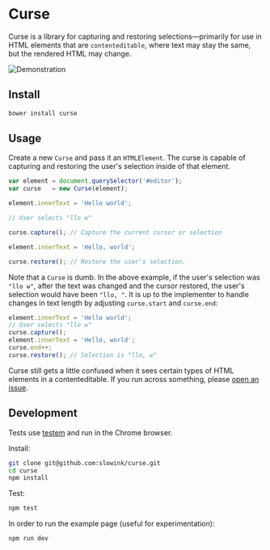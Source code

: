 # Curse

Curse is a library for capturing and restoring selections—primarily for use in
HTML elements that are `contenteditable`, where text may stay the same, but
the rendered HTML may change.

![Demonstration](http://cl.ly/image/0W3r331E0w3X/curse.gif)

## Install

```sh
bower install curse
```

## Usage

Create a new `Curse` and pass it an `HTMLElement`. The curse is capable of
capturing and restoring the user's selection inside of that element.

```javascript
var element = document.querySelector('#editor');
var curse   = new Curse(element);

element.innerText = 'Hello world';

// User selects "llo w"

curse.capture(); // Capture the current cursor or selection

element.innerText = 'Hello, world';

curse.restore(); // Restore the user's selection.
```

Note that a `Curse` is dumb. In the above example, if the user's selection was
`"llo w"`, after the text was changed and the cursor restored, the user's
selection would have been `"llo, "`. It is up to the implementer to handle
changes in text length by adjusting `curse.start` and `curse.end`:

```javascript
element.innerText = 'Hello world';
// User selects "llo w"
curse.capture();
element.innerText = 'Hello, world';
curse.end++;
curse.restore(); // Selection is "llo, w"
```

Curse still gets a little confused when it sees certain types of HTML elements
in a contenteditable. If you run across something, please [open an
issue](https://github.com/slowink/curse/issues).

## Development

Tests use [testem](https://github.com/airportyh/testem) and run in the Chrome
browser.

Install:

```sh
git clone git@github.com:slowink/curse.git
cd curse
npm install
```

Test:

```sh
npm test
```

In order to run the example page (useful for experimentation):

```sh
npm run dev
```
